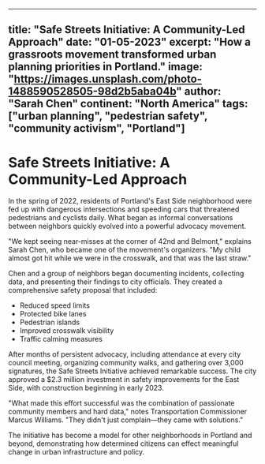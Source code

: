 
---
title: "Safe Streets Initiative: A Community-Led Approach"
date: "01-05-2023"
excerpt: "How a grassroots movement transformed urban planning priorities in Portland."
image: "https://images.unsplash.com/photo-1488590528505-98d2b5aba04b"
author: "Sarah Chen"
continent: "North America"
tags: ["urban planning", "pedestrian safety", "community activism", "Portland"]
---

# Safe Streets Initiative: A Community-Led Approach

In the spring of 2022, residents of Portland's East Side neighborhood were fed up with dangerous intersections and speeding cars that threatened pedestrians and cyclists daily. What began as informal conversations between neighbors quickly evolved into a powerful advocacy movement.

"We kept seeing near-misses at the corner of 42nd and Belmont," explains Sarah Chen, who became one of the movement's organizers. "My child almost got hit while we were in the crosswalk, and that was the last straw."

Chen and a group of neighbors began documenting incidents, collecting data, and presenting their findings to city officials. They created a comprehensive safety proposal that included:

- Reduced speed limits
- Protected bike lanes
- Pedestrian islands
- Improved crosswalk visibility
- Traffic calming measures

After months of persistent advocacy, including attendance at every city council meeting, organizing community walks, and gathering over 3,000 signatures, the Safe Streets Initiative achieved remarkable success. The city approved a $2.3 million investment in safety improvements for the East Side, with construction beginning in early 2023.

"What made this effort successful was the combination of passionate community members and hard data," notes Transportation Commissioner Marcus Williams. "They didn't just complain—they came with solutions."

The initiative has become a model for other neighborhoods in Portland and beyond, demonstrating how determined citizens can effect meaningful change in urban infrastructure and policy.
